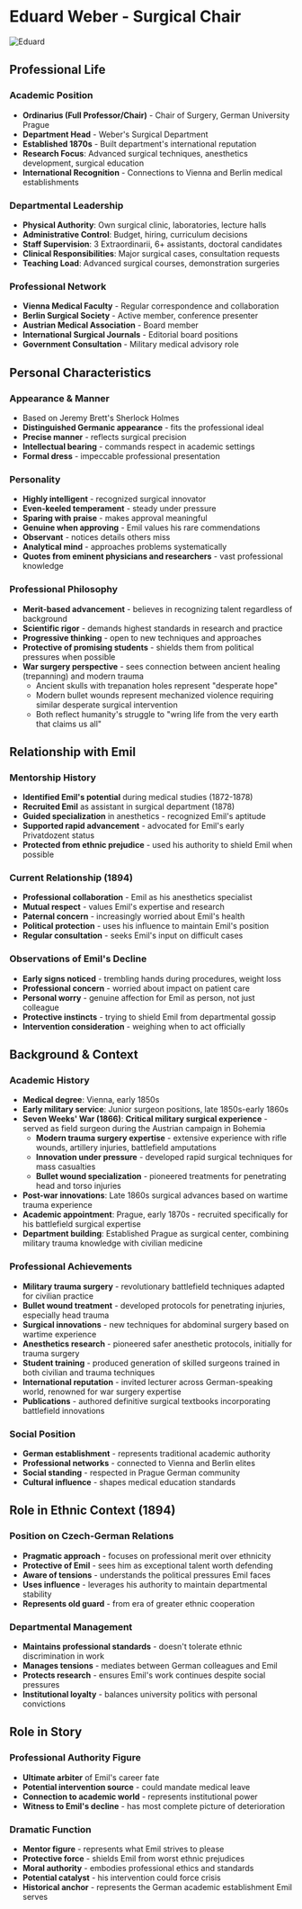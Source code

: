 # Eduard Weber - Surgical Chair

![Eduard](../../assets/images/eduard.png)

## Professional Life
### Academic Position
- **Ordinarius (Full Professor/Chair)** - Chair of Surgery, German University Prague
- **Department Head** - Weber's Surgical Department
- **Established 1870s** - Built department's international reputation
- **Research Focus**: Advanced surgical techniques, anesthetics development, surgical education
- **International Recognition** - Connections to Vienna and Berlin medical establishments

### Departmental Leadership
- **Physical Authority**: Own surgical clinic, laboratories, lecture halls
- **Administrative Control**: Budget, hiring, curriculum decisions
- **Staff Supervision**: 3 Extraordinarii, 6+ assistants, doctoral candidates
- **Clinical Responsibilities**: Major surgical cases, consultation requests
- **Teaching Load**: Advanced surgical courses, demonstration surgeries

### Professional Network
- **Vienna Medical Faculty** - Regular correspondence and collaboration
- **Berlin Surgical Society** - Active member, conference presenter
- **Austrian Medical Association** - Board member
- **International Surgical Journals** - Editorial board positions
- **Government Consultation** - Military medical advisory role

## Personal Characteristics
### Appearance & Manner
- Based on Jeremy Brett's Sherlock Holmes
- **Distinguished Germanic appearance** - fits the professional ideal
- **Precise manner** - reflects surgical precision
- **Intellectual bearing** - commands respect in academic settings
- **Formal dress** - impeccable professional presentation

### Personality
- **Highly intelligent** - recognized surgical innovator
- **Even-keeled temperament** - steady under pressure
- **Sparing with praise** - makes approval meaningful
- **Genuine when approving** - Emil values his rare commendations
- **Observant** - notices details others miss
- **Analytical mind** - approaches problems systematically
- **Quotes from eminent physicians and researchers** - vast professional knowledge

### Professional Philosophy
- **Merit-based advancement** - believes in recognizing talent regardless of background
- **Scientific rigor** - demands highest standards in research and practice
- **Progressive thinking** - open to new techniques and approaches
- **Protective of promising students** - shields them from political pressures when possible
- **War surgery perspective** - sees connection between ancient healing (trepanning) and modern trauma
  - Ancient skulls with trepanation holes represent "desperate hope"
  - Modern bullet wounds represent mechanized violence requiring similar desperate surgical intervention
  - Both reflect humanity's struggle to "wring life from the very earth that claims us all"

## Relationship with Emil
### Mentorship History
- **Identified Emil's potential** during medical studies (1872-1878)
- **Recruited Emil** as assistant in surgical department (1878)
- **Guided specialization** in anesthetics - recognized Emil's aptitude
- **Supported rapid advancement** - advocated for Emil's early Privatdozent status
- **Protected from ethnic prejudice** - used his authority to shield Emil when possible

### Current Relationship (1894)
- **Professional collaboration** - Emil as his anesthetics specialist
- **Mutual respect** - values Emil's expertise and research
- **Paternal concern** - increasingly worried about Emil's health
- **Political protection** - uses his influence to maintain Emil's position
- **Regular consultation** - seeks Emil's input on difficult cases

### Observations of Emil's Decline
- **Early signs noticed** - trembling hands during procedures, weight loss
- **Professional concern** - worried about impact on patient care
- **Personal worry** - genuine affection for Emil as person, not just colleague
- **Protective instincts** - trying to shield Emil from departmental gossip
- **Intervention consideration** - weighing when to act officially

## Background & Context
### Academic History
- **Medical degree**: Vienna, early 1850s
- **Early military service**: Junior surgeon positions, late 1850s-early 1860s
- **Seven Weeks' War (1866)**: **Critical military surgical experience** - served as field surgeon during the Austrian campaign in Bohemia
  - **Modern trauma surgery expertise** - extensive experience with rifle wounds, artillery injuries, battlefield amputations
  - **Innovation under pressure** - developed rapid surgical techniques for mass casualties
  - **Bullet wound specialization** - pioneered treatments for penetrating head and torso injuries
- **Post-war innovations**: Late 1860s surgical advances based on wartime trauma experience
- **Academic appointment**: Prague, early 1870s - recruited specifically for his battlefield surgical expertise
- **Department building**: Established Prague as surgical center, combining military trauma knowledge with civilian medicine

### Professional Achievements
- **Military trauma surgery** - revolutionary battlefield techniques adapted for civilian practice
- **Bullet wound treatment** - developed protocols for penetrating injuries, especially head trauma
- **Surgical innovations** - new techniques for abdominal surgery based on wartime experience
- **Anesthetics research** - pioneered safer anesthetic protocols, initially for trauma surgery
- **Student training** - produced generation of skilled surgeons trained in both civilian and trauma techniques
- **International reputation** - invited lecturer across German-speaking world, renowned for war surgery expertise
- **Publications** - authored definitive surgical textbooks incorporating battlefield innovations

### Social Position
- **German establishment** - represents traditional academic authority
- **Professional networks** - connected to Vienna and Berlin elites
- **Social standing** - respected in Prague German community
- **Cultural influence** - shapes medical education standards

## Role in Ethnic Context (1894)
### Position on Czech-German Relations
- **Pragmatic approach** - focuses on professional merit over ethnicity
- **Protective of Emil** - sees him as exceptional talent worth defending
- **Aware of tensions** - understands the political pressures Emil faces
- **Uses influence** - leverages his authority to maintain departmental stability
- **Represents old guard** - from era of greater ethnic cooperation

### Departmental Management
- **Maintains professional standards** - doesn't tolerate ethnic discrimination in work
- **Manages tensions** - mediates between German colleagues and Emil
- **Protects research** - ensures Emil's work continues despite social pressures
- **Institutional loyalty** - balances university politics with personal convictions

## Role in Story
### Professional Authority Figure
- **Ultimate arbiter** of Emil's career fate
- **Potential intervention source** - could mandate medical leave
- **Connection to academic world** - represents institutional power
- **Witness to Emil's decline** - has most complete picture of deterioration

### Dramatic Function
- **Mentor figure** - represents what Emil strives to please
- **Protective force** - shields Emil from worst ethnic prejudices
- **Moral authority** - embodies professional ethics and standards
- **Potential catalyst** - his intervention could force crisis
- **Historical anchor** - represents the German academic establishment Emil serves 